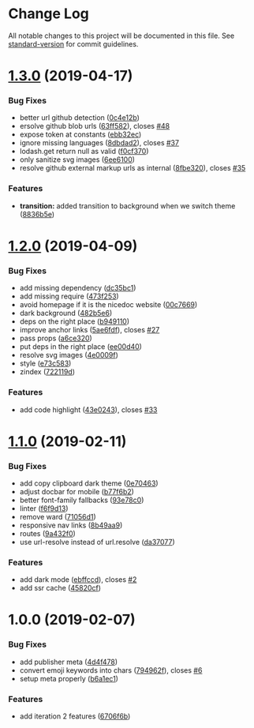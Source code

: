 # Change Log

All notable changes to this project will be documented in this file. See [standard-version](https://github.com/conventional-changelog/standard-version) for commit guidelines.

<a name="1.3.0"></a>
# [1.3.0](https://github.com/Kikobeats/nicedoc.io/compare/v1.2.0...v1.3.0) (2019-04-17)


### Bug Fixes

* better url github detection ([0c4e12b](https://github.com/Kikobeats/nicedoc.io/commit/0c4e12b))
* ersolve github blob urls ([63ff582](https://github.com/Kikobeats/nicedoc.io/commit/63ff582)), closes [#48](https://github.com/Kikobeats/nicedoc.io/issues/48)
* expose token at constants ([ebb32ec](https://github.com/Kikobeats/nicedoc.io/commit/ebb32ec))
* ignore missing languages ([8dbdad2](https://github.com/Kikobeats/nicedoc.io/commit/8dbdad2)), closes [#37](https://github.com/Kikobeats/nicedoc.io/issues/37)
* lodash.get return null as valid ([f0cf370](https://github.com/Kikobeats/nicedoc.io/commit/f0cf370))
* only sanitize svg images ([6ee6100](https://github.com/Kikobeats/nicedoc.io/commit/6ee6100))
* resolve github external markup urls as internal ([8fbe320](https://github.com/Kikobeats/nicedoc.io/commit/8fbe320)), closes [#35](https://github.com/Kikobeats/nicedoc.io/issues/35)


### Features

* **transition:** added transition to background when we switch theme ([8836b5e](https://github.com/Kikobeats/nicedoc.io/commit/8836b5e))



<a name="1.2.0"></a>
# [1.2.0](https://github.com/Kikobeats/nicedoc.io/compare/v1.1.0...v1.2.0) (2019-04-09)


### Bug Fixes

* add missing dependency ([dc35bc1](https://github.com/Kikobeats/nicedoc.io/commit/dc35bc1))
* add missing require ([473f253](https://github.com/Kikobeats/nicedoc.io/commit/473f253))
* avoid homepage if it is the nicedoc website ([00c7669](https://github.com/Kikobeats/nicedoc.io/commit/00c7669))
* dark background ([482b5e6](https://github.com/Kikobeats/nicedoc.io/commit/482b5e6))
* deps on the right place ([b949110](https://github.com/Kikobeats/nicedoc.io/commit/b949110))
* improve anchor links ([5ae6fdf](https://github.com/Kikobeats/nicedoc.io/commit/5ae6fdf)), closes [#27](https://github.com/Kikobeats/nicedoc.io/issues/27)
* pass props ([a6ce320](https://github.com/Kikobeats/nicedoc.io/commit/a6ce320))
* put deps in the right place ([ee00d40](https://github.com/Kikobeats/nicedoc.io/commit/ee00d40))
* resolve svg images ([4e0009f](https://github.com/Kikobeats/nicedoc.io/commit/4e0009f))
* style ([e73c583](https://github.com/Kikobeats/nicedoc.io/commit/e73c583))
* zindex ([722119d](https://github.com/Kikobeats/nicedoc.io/commit/722119d))


### Features

* add code highlight ([43e0243](https://github.com/Kikobeats/nicedoc.io/commit/43e0243)), closes [#33](https://github.com/Kikobeats/nicedoc.io/issues/33)



<a name="1.1.0"></a>
# [1.1.0](https://github.com/Kikobeats/nicedoc.io/compare/v1.0.0...v1.1.0) (2019-02-11)


### Bug Fixes

* add copy clipboard dark theme ([0e70463](https://github.com/Kikobeats/nicedoc.io/commit/0e70463))
* adjust docbar for mobile ([b77f6b2](https://github.com/Kikobeats/nicedoc.io/commit/b77f6b2))
* better font-family fallbacks ([93e78c0](https://github.com/Kikobeats/nicedoc.io/commit/93e78c0))
* linter ([f6f9d13](https://github.com/Kikobeats/nicedoc.io/commit/f6f9d13))
* remove ward ([71056d1](https://github.com/Kikobeats/nicedoc.io/commit/71056d1))
* responsive nav links ([8b49aa9](https://github.com/Kikobeats/nicedoc.io/commit/8b49aa9))
* routes ([9a432f0](https://github.com/Kikobeats/nicedoc.io/commit/9a432f0))
* use url-resolve instead of url.resolve ([da37077](https://github.com/Kikobeats/nicedoc.io/commit/da37077))


### Features

* add dark mode ([ebffccd](https://github.com/Kikobeats/nicedoc.io/commit/ebffccd)), closes [#2](https://github.com/Kikobeats/nicedoc.io/issues/2)
* add ssr cache ([45820cf](https://github.com/Kikobeats/nicedoc.io/commit/45820cf))



<a name="1.0.0"></a>
# 1.0.0 (2019-02-07)


### Bug Fixes

* add publisher meta ([4d4f478](https://github.com/Kikobeats/nicedoc.io/commit/4d4f478))
* convert emoji keywords into chars ([794962f](https://github.com/Kikobeats/nicedoc.io/commit/794962f)), closes [#6](https://github.com/Kikobeats/nicedoc.io/issues/6)
* setup meta properly ([b6a1ec1](https://github.com/Kikobeats/nicedoc.io/commit/b6a1ec1))


### Features

* add iteration 2 features ([6706f6b](https://github.com/Kikobeats/nicedoc.io/commit/6706f6b))
